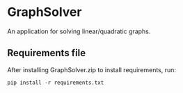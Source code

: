 # GraphSolver
An application for solving linear/quadratic graphs.
## Requirements file
After installing GraphSolver.zip to install requirements, run:

`pip install -r requirements.txt`

